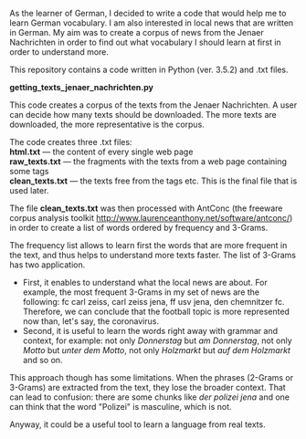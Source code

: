 As the learner of German, I decided to write a code that would help me to learn German vocabulary. I am also interested in local news that are written in German. My aim was to create a corpus of news from the Jenaer Nachrichten in order to find out what vocabulary I should learn at first in order to understand more.

This repository contains a code written in Python (ver. 3.5.2) and .txt files.

<b>getting_texts_jenaer_nachrichten.py</b>

This code creates a corpus of the texts from the Jenaer Nachrichten. A user can decide how many texts should be downloaded. The more texts are downloaded, the more representative is the corpus. 

The code creates three .txt files: <br>
<b>html.txt</b> — the content of every single web page<br>
<b>raw_texts.txt</b> — the fragments with the texts from a web page containing some tags<br>
<b>clean_texts.txt</b> — the texts free from the tags etc. This is the final file that is used later.<br>

The file <b>clean_texts.txt</b> was then processed with AntConc (the freeware corpus analysis toolkit http://www.laurenceanthony.net/software/antconc/) in order to create a list of words ordered by frequency and 3-Grams. 

The frequency list allows to learn first the words that are more frequent in the text, and thus helps to understand more texts faster. The list of 3-Grams has two application. 
<ul>
<li>First, it enables to understand what the local news are about. For example, the most frequent 3-Grams in my set of news are the following: fc carl zeiss, carl zeiss jena, ff usv jena, den chemnitzer fc. Therefore, we can conclude that the football topic is more represented now than, let's say, the coronavirus.</li>
<li>Second, it is useful to learn the words right away with grammar and context, for example: not only <i>Donnerstag</i> but <i>am Donnerstag</i>, not only <i>Motto</i> but <i>unter dem Motto</i>, not only <i>Holzmarkt</i> but <i>auf dem Holzmarkt</i> and so on.</li>
</ul>

This approach though has some limitations. When the phrases (2-Grams or 3-Grams) are extracted from the text, they lose 
the broader context. That can lead to confusion: there are some chunks like <i>der polizei jena</i> and one can think that the word "Polizei" is masculine, which is not. 

Anyway, it could be a useful tool to learn a language from real texts.
